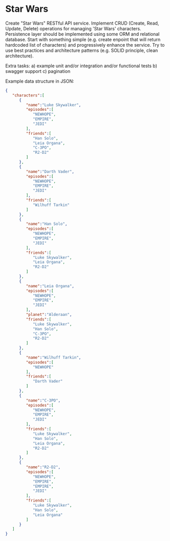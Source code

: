# Star Wars
Create "Star Wars" RESTful API service. Implement CRUD (Create, Read, Update, Delete) operations for managing 'Star Wars' characters. Persistence layer should be implemented using some ORM and relational database.
Start with something simple (e.g. create enpoint that will return hardcoded list of characters) and progressively enhance the service. Try to use best practices and architecture patterns (e.g. SOLID principle, clean architecture).

Extra tasks:
a) example unit and/or integration and/or functional tests
b) swagger support
c) pagination

Example data structure in JSON:

```json
{
   "characters":[
      {
         "name":"Luke Skywalker",
         "episodes":[
            "NEWHOPE",
            "EMPIRE",
            "JEDI"
         ],
         "friends":[
            "Han Solo",
            "Leia Organa",
            "C-3PO",
            "R2-D2"
         ]
      },
      {
         "name":"Darth Vader",
         "episodes":[
            "NEWHOPE",
            "EMPIRE",
            "JEDI"
         ],
         "friends":[
            "Wilhuff Tarkin"
         ]
      },
      {
         "name":"Han Solo",
         "episodes":[
            "NEWHOPE",
            "EMPIRE",
            "JEDI"
         ],
         "friends":[
            "Luke Skywalker",
            "Leia Organa",
            "R2-D2"
         ]
      },
      {
         "name":"Leia Organa",
         "episodes":[
            "NEWHOPE",
            "EMPIRE",
            "JEDI"
         ],
         "planet":"Alderaan",
         "friends":[
            "Luke Skywalker",
            "Han Solo",
            "C-3PO",
            "R2-D2"
         ]
      },
      {
         "name":"Wilhuff Tarkin",
         "episodes":[
            "NEWHOPE"
         ],
         "friends":[
            "Darth Vader"
         ]
      },
      {
         "name":"C-3PO",
         "episodes":[
            "NEWHOPE",
            "EMPIRE",
            "JEDI"
         ],
         "friends":[
            "Luke Skywalker",
            "Han Solo",
            "Leia Organa",
            "R2-D2"
         ]
      },
      {
         "name":"R2-D2",
         "episodes":[
            "NEWHOPE",
            "EMPIRE",
            "EMPIRE",
            "JEDI"
         ],
         "friends":[
            "Luke Skywalker",
            "Han Solo",
            "Leia Organa"
         ]
      }
   ]
}
```
